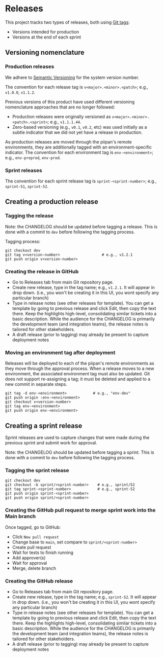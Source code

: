 # Releases

This project tracks two types of releases, both using [Git tags](https://git-scm.com/book/en/v2/Git-Basics-Tagging):
- Versions intended for production
- Versions at the end of each sprint

## Versioning nomenclature

### Production releases

We adhere to [Semantic Versioning](https://semver.org/spec/v2.0.0.html) for the system version number.

The convention for each release tag is `v<major>.<minor>.<patch>`; e.g., `v1.0.0`, `v1.1.2`.

Previous versions of this product have used different versioning nomenclature approaches that are no longer followed:
* Production releases were originally versioned as `v<major>.<minor>.<patch>.<sprint>`; e.g., `v1.1.1.44`.
* Zero-based versioning (e.g., `v0.1`, `v0.2`, etc) was used initially as a subtle indicator that we did not yet have a release in production.

As production releases are moved through the piipan's remote environments, they are additionally tagged with an environment-specific indicator. The convention for each environment tag is `env-<environment>`; e.g., `env-preprod`, `env-prod`.

### Sprint releases

The convention for each sprint release tag is `sprint-<sprint-number>`; e.g., `sprint-51`, `sprint-52`.

## Creating a production release

### Tagging the release 

Note: the CHANGELOG should be updated before tagging a release. This is done with a commit to `dev` before following the tagging process.

Tagging process:

```
git checkout dev
git tag v<version-number>                   # e.g., v1.2.1
git push origin v<version-number>
```

### Creating the release in GitHub

- Go to Releases tab from main Git repository page.
- Create new release, type in the tag name; e.g., `v1.2.1`. It will appear in drop down. (i.e., you won't be creating it in this UI, you wont specify any particular branch)
- Type in release notes (see other releases for template). You can get a template by going to previous release and click Edit, then copy the text there. Keep the highlights high-level, consolidating similar tickets into a basic description. While the audience for the CHANGELOG is primarily the development team (and integration teams), the release notes is tailored for other stakeholders.
- A draft release (prior to tagging) may already be present to capture deployment notes

### Moving an environment tag after deployment

Releases will be deployed to each of the piipan's remote environments as they move through the approval process. When a release moves to a new environment, the associated environment tag must also be updated. Git does not support re-assigning a tag; it must be deleted and applied to a new commit in separate steps.

```
git tag -d env-<environment>            # e.g., "env-dev"
git push origin :env-<environment>
git checkout v<version-number>
git tag env-<environment>
git push origin env-<environment>
```

## Creating a sprint release

Sprint releases are used to capture changes that were made during the previous sprint and submit work for approval.

Note: the CHANGELOG should be updated before tagging a sprint. This is done with a commit to `dev` before following the tagging process.

### Tagging the sprint release

```
git checkout dev
git checkout -b sprint/<sprint-number>    # e.g., sprint/52
git tag sprint-<sprint-number>            # e.g., sprint-52
git push origin sprint-<sprint-number>
git push origin sprint/<sprint-number>
```

### Creating the GitHub pull request to merge sprint work into the Main branch

Once tagged, go to GitHub:

- Click `New pull request`
- Change base to `main`, set compare to `sprint/<sprint-number>`
- Create pull request
- Wait for tests to finish running
- Add approver(s)
- Wait for approval
- Merge, delete branch

### Creating the GitHub release

- Go to Releases tab from main Git repository page.
- Create new release, type in the tag name; e.g., `sprint-52`. It will appear in drop down. (i.e., you won't be creating it in this UI, you wont specify any particular branch)
- Type in release notes (see other releases for template). You can get a template by going to previous release and click Edit, then copy the text there. Keep the highlights high-level, consolidating similar tickets into a basic description. While the audience for the CHANGELOG is primarily the development team (and integration teams), the release notes is tailored for other stakeholders.
- A draft release (prior to tagging) may already be present to capture deployment notes
